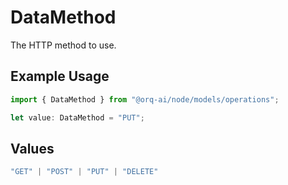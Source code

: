 # DataMethod

The HTTP method to use.

## Example Usage

```typescript
import { DataMethod } from "@orq-ai/node/models/operations";

let value: DataMethod = "PUT";
```

## Values

```typescript
"GET" | "POST" | "PUT" | "DELETE"
```